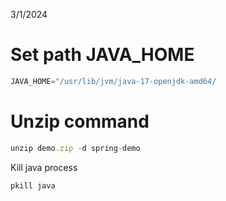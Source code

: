 3/1/2024


# Set path JAVA_HOME

```js
JAVA_HOME="/usr/lib/jvm/java-17-openjdk-amd64/
```
# Unzip command

```js
unzip demo.zip -d spring-demo
```

Kill java process
```js
pkill java
```